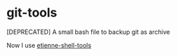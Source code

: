 # git-tools
[DEPRECATED] A small bash file to backup git as archive

Now I use [etienne-shell-tools](https://github.com/etienne-dldc/etienne-shell-tools)
